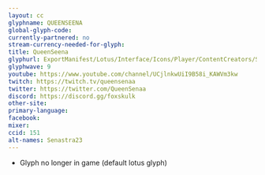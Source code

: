 ```yaml
---
layout: cc
glyphname: QUEENSEENA
global-glyph-code:
currently-partnered: no
stream-currency-needed-for-glyph:
title: QueenSeena
glyphurl: ExportManifest/Lotus/Interface/Icons/Player/ContentCreators/Senastra23.png
glyphwave: 9
youtube: https://www.youtube.com/channel/UCjlnkwUiI9B58i_KAWVm3kw
twitch: https://twitch.tv/queensenaa
twitter: https://twitter.com/QueenSenaa
discord: https://discord.gg/foxskulk
other-site:
primary-language:
facebook:
mixer:
ccid: 151
alt-names: Senastra23
---
```

* Glyph no longer in game (default lotus glyph)
